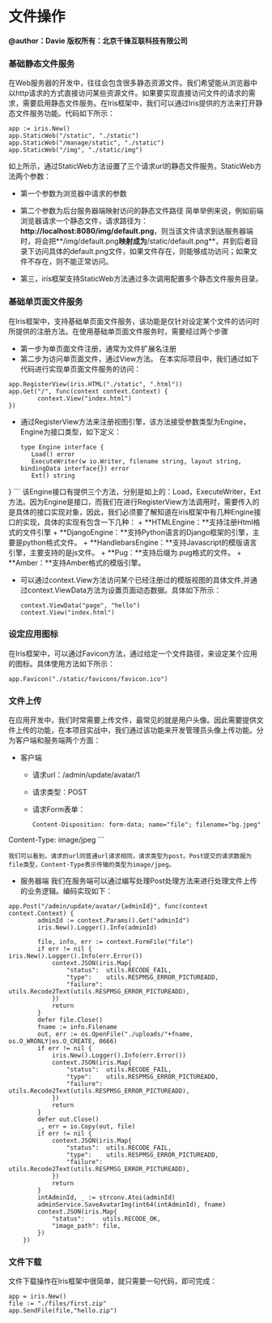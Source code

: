 # 文件操作

**@author：Davie**
**版权所有：北京千锋互联科技有限公司**

### 基础静态文件服务
在Web服务器的开发中，往往会包含很多静态资源文件。我们希望能从浏览器中以http请求的方式直接访问某些资源文件。如果要实现直接访问文件的请求的需求，需要启用静态文件服务。在Iris框架中，我们可以通过Iris提供的方法来打开静态文件服务功能。代码如下所示：

```
app := iris.New()
app.StaticWeb("/static", "./static")
app.StaticWeb("/manage/static", "./static")
app.StaticWeb("/img", "./static/img")
```
如上所示，通过StaticWeb方法设置了三个请求url的静态文件服务。StaticWeb方法两个参数：
* 第一个参数为浏览器中请求的参数
* 第二个参数为后台服务器端映射访问的静态文件路径
简单举例来说，例如前端浏览器请求一个静态文件，请求路径为：**http://localhost:8080/img/default.png**，则当该文件请求到达服务器端时，将会把**/img/default.png**映射成为**/static/default.png**，并到后者目录下访问具体的default.png文件，如果文件存在，则能够成功访问；如果文件不存在，则不能正常访问。

* 第三，iris框架支持StaticWeb方法通过多次调用配置多个静态文件服务目录。

### 基础单页面文件服务
在Iris框架中，支持基础单页面文件服务，该功能是仅针对设定某个文件的访问时所提供的注册方法。在使用基础单页面文件服务时，需要经过两个步骤
* 第一步为单页面文件注册，通常为文件扩展名注册
* 第二步为访问单页面文件，通过View方法。
在本实际项目中，我们通过如下代码进行实现单页面文件服务的访问：

```
app.RegisterView(iris.HTML("./static", ".html"))
app.Get("/", func(context context.Context) {
		context.View("index.html")
})
```

* 通过RegisterView方法来注册视图引擎，该方法接受参数类型为Engine，Engine为接口类型，如下定义：
    
    ```
    type Engine interface {
	   Load() error
	   ExecuteWriter(w io.Writer, filename string, layout string, bindingData interface{}) error
	   Ext() string
}
    ```
    该Engine接口有提供三个方法，分别是如上的：Load，ExecuteWriter，Ext方法。因为Engine是接口，而我们在进行RegisterView方法调用时，需要传入的是具体的接口实现对象，因此，我们必须要了解知道在iris框架中有几种Engine接口的实现，具体的实现有包含一下几种：
    + **HTMLEngine：**支持注册Html格式的文件引擎
    + **DjangoEngine：**支持Python语言的Django框架的引擎，主要是python格式文件。
    + **HandlebarsEngine：**支持Javascript的模版语言引擎，主要支持的是js文件。
    + **Pug：**支持后缀为.pug格式的文件。
    + **Amber：**支持Amber格式的模版引擎。
* 可以通过context.View方法访问某个已经注册过的模版视图的具体文件,并通过context.ViewData方法为设置页面动态数据。具体如下所示：
    ```
    context.ViewData("page", "hello")
    context.View("index.html")
    ```
    
### 设定应用图标
在Iris框架中，可以通过Favicon方法，通过给定一个文件路径，来设定某个应用的图标。具体使用方法如下所示：
```
app.Favicon("./static/favicons/favicon.ico")
```

### 文件上传
在应用开发中，我们时常需要上传文件，最常见的就是用户头像。因此需要提供文件上传的功能，在本项目实战中，我们通过该功能来开发管理员头像上传功能。分为客户端和服务端两个方面：
* 客户端
    * 请求url：/admin/update/avatar/1
    * 请求类型：POST
    * 请求Form表单：
        
        ```
        Content-Disposition: form-data; name="file"; filename="bg.jpeg"
Content-Type: image/jpeg
        ```

    我们可以看到，请求的url同普通url请求相同，请求类型为post。Post提交的请求数据为file类型，Content-Type表示传输的类型为image/jpeg。

* 服务器端
我们在服务端可以通过编写处理Post处理方法来进行处理文件上传的业务逻辑。编码实现如下：

```
app.Post("/admin/update/avatar/{adminId}", func(context context.Context) {
		adminId := context.Params().Get("adminId")
		iris.New().Logger().Info(adminId)

		file, info, err := context.FormFile("file")
		if err != nil {
iris.New().Logger().Info(err.Error())
			context.JSON(iris.Map{
				"status":  utils.RECODE_FAIL,
				"type":    utils.RESPMSG_ERROR_PICTUREADD,
				"failure": utils.Recode2Text(utils.RESPMSG_ERROR_PICTUREADD),
			})
			return
		}
		defer file.Close()
		fname := info.Filename
		out, err := os.OpenFile("./uploads/"+fname, os.O_WRONLY|os.O_CREATE, 0666)
		if err != nil {
			iris.New().Logger().Info(err.Error())
			context.JSON(iris.Map{
				"status":  utils.RECODE_FAIL,
				"type":    utils.RESPMSG_ERROR_PICTUREADD,
				"failure": utils.Recode2Text(utils.RESPMSG_ERROR_PICTUREADD),
			})
			return
		}
		defer out.Close()
		_, err = io.Copy(out, file)
		if err != nil {
			context.JSON(iris.Map{
				"status":  utils.RECODE_FAIL,
				"type":    utils.RESPMSG_ERROR_PICTUREADD,
				"failure": utils.Recode2Text(utils.RESPMSG_ERROR_PICTUREADD),
			})
			return
		}
		intAdminId, _ := strconv.Atoi(adminId)
		adminService.SaveAvatarImg(int64(intAdminId), fname)
		context.JSON(iris.Map{
			"status":     utils.RECODE_OK,
			"image_path": file,
		})
	})
```

### 文件下载
文件下载操作在Iris框架中很简单，就只需要一句代码，即可完成：
```
app = iris.New()
file := "./files/first.zip"
app.SendFile(file,"hello.zip")
```
